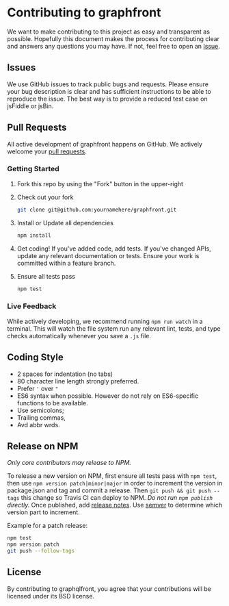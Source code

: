 Contributing to graphfront
==========================

We want to make contributing to this project as easy and transparent as
possible. Hopefully this document makes the process for contributing clear and
answers any questions you may have. If not, feel free to open an
[Issue](https://github.com/jscomplete/graphfront/issues).

## Issues

We use GitHub issues to track public bugs and requests. Please ensure your bug
description is clear and has sufficient instructions to be able to reproduce the
issue. The best way is to provide a reduced test case on jsFiddle or jsBin.

## Pull Requests

All active development of graphfront happens on GitHub. We actively welcome
your [pull requests](https://help.github.com/articles/creating-a-pull-request).

### Getting Started

1. Fork this repo by using the "Fork" button in the upper-right

2. Check out your fork

   ```sh
   git clone git@github.com:yournamehere/graphfront.git
   ```

3. Install or Update all dependencies

   ```sh
   npm install
   ```

4. Get coding! If you've added code, add tests. If you've changed APIs, update
   any relevant documentation or tests. Ensure your work is committed within a
   feature branch.

5. Ensure all tests pass

   ```sh
   npm test
   ```

### Live Feedback

While actively developing, we recommend running `npm run watch` in a terminal.
This will watch the file system run any relevant lint, tests, and type checks automatically whenever you save a `.js` file.

## Coding Style

* 2 spaces for indentation (no tabs)
* 80 character line length strongly preferred.
* Prefer `'` over `"`
* ES6 syntax when possible. However do not rely on ES6-specific functions to be available.
* Use semicolons;
* Trailing commas,
* Avd abbr wrds.

## Release on NPM

*Only core contributors may release to NPM.*

To release a new version on NPM, first ensure all tests pass with `npm test`,
then use `npm version patch|minor|major` in order to increment the version in
package.json and tag and commit a release. Then `git push && git push --tags`
this change so Travis CI can deploy to NPM. *Do not run `npm publish` directly.*
Once published, add [release notes](https://github.com/jscomplete/graphqlfront/tags).
Use [semver](http://semver.org/) to determine which version part to increment.

Example for a patch release:

```sh
npm test
npm version patch
git push --follow-tags
```

## License

By contributing to graphqlfront, you agree that your contributions will be
licensed under its BSD license.
